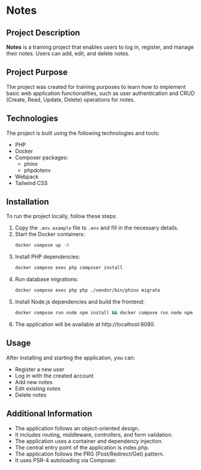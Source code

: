 # Notes

## Project Description

**Notes** is a training project that enables users to log in, register, and manage their notes. Users can add, edit, and delete notes.

## Project Purpose

The project was created for training purposes to learn how to implement basic web application functionalities, such as user authentication and CRUD (Create, Read, Update, Delete) operations for notes.

## Technologies

The project is built using the following technologies and tools:

- PHP
- Docker
- Composer packages:
    - phinx
    - phpdotenv
- Webpack
- Tailwind CSS

## Installation

To run the project locally, follow these steps:

1. Copy the `.env.example` file to `.env` and fill in the necessary details.
2. Start the Docker containers:
   ```bash
   docker compose up -d
3. Install PHP dependencies:
    ```bash
   docker compose exec php composer install
4. Run database migrations:
    ```bash
   docker compose exec php php ./vendor/bin/phinx migrate
5. Install Node.js dependencies and build the frontend:
    ```bash
   docker compose run node npm install && docker compose run node npm run start
6. The application will be available at http://localhost:8080.

## Usage

After installing and starting the application, you can:

- Register a new user
- Log in with the created account
- Add new notes
- Edit existing notes
- Delete notes

## Additional Information

- The application follows an object-oriented design.
- It includes routing, middleware, controllers, and form validation.
- The application uses a container and dependency injection.
- The central entry point of the application is index.php.
- The application follows the PRG (Post/Redirect/Get) pattern.
- It uses PSR-4 autoloading via Composer.